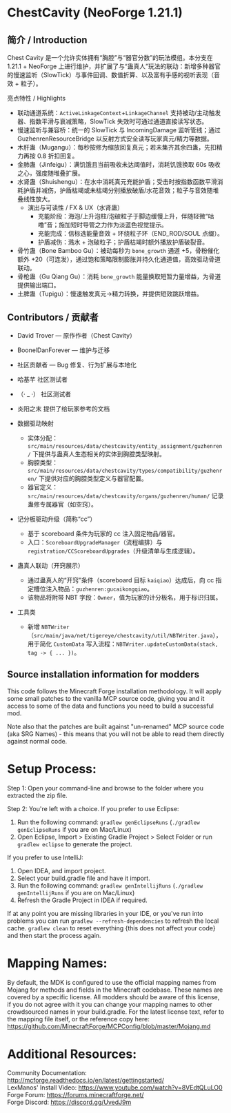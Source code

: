 
ChestCavity (NeoForge 1.21.1)
=============================

简介 / Introduction
-------------------
Chest Cavity 是一个允许实体拥有“胸腔”与“器官分数”的玩法模组。本分支在 1.21.1 + NeoForge 上进行维护，并扩展了与“蛊真人”玩法的联动：新增多种器官的慢速监听（SlowTick）与事件回调、数值折算、以及富有手感的视听表现（音效 + 粒子）。

亮点特性 / Highlights
- 联动通道系统：`ActiveLinkageContext`+`LinkageChannel` 支持被动/主动触发器、指数平滑与衰减策略，SlowTick 失效时可通过通道直接读写状态。
- 慢速监听与兼容桥：统一的 SlowTick 与 IncomingDamage 监听管线；通过 GuzhenrenResourceBridge 以反射方式安全读写玩家真元/精力等数据。
- 木肝蛊（Mugangu）：每秒按修为缩放回复真元；若未集齐其余四蛊，先扣精力再按 0.8 折扣回复。
- 金肺蛊（Jinfeigu）：满饥饿且当前吸收未达阈值时，消耗饥饿换取 60s 吸收之心，强度随堆叠扩展。
- 水肾蛊（Shuishengu）：在水中消耗真元充能护盾；受击时按指数函数平滑消耗护盾并减伤，护盾枯竭或未枯竭分别播放破盾/水花音效；粒子与音效随堆叠线性放大。
  - 演出与可读性 / FX & UX（水肾蛊）
    - 充能阶段：海泡/上升泡柱/泡破粒子于脚边缓慢上升，伴随轻微“咕噜”音；施加短时导管之力作为淡蓝色视觉提示。
    - 充能完成：信标选能量音效 + 环绕粒子环（END_ROD/SOUL 点缀）。
    - 护盾减伤：溅水 + 泡破粒子；护盾枯竭时额外播放护盾破裂音。
- 骨竹蛊（Bone Bamboo Gu）：被动每秒为 `bone_growth` 通道 +5，骨粉催化额外 +20（可连发），通过饱和策略限制膨胀并持久化通道值，高效驱动骨道联动。
- 骨枪蛊（Gu Qiang Gu）：消耗 `bone_growth` 能量换取短暂力量增益，为骨道提供输出端口。
- 土脾蛊（Tupigu）：慢速触发真元→精力转换，并提供短效跳跃增益。



Contributors / 贡献者
---------------------
- David Trover — 原作作者（Chest Cavity）
- BoonelDanForever — 维护与迁移
- 社区贡献者 — Bug 修复、行为扩展与本地化
- 哈基芊 社区测试者
- （· _ ·） 社区测试者
- 炎阳之末 提供了给玩家参考的文档

- 数据驱动映射
  - 实体分配：`src/main/resources/data/chestcavity/entity_assignment/guzhenren/` 下提供与蛊真人生态相关的实体到胸腔类型映射。
  - 胸腔类型：`src/main/resources/data/chestcavity/types/compatibility/guzhenren/` 下提供对应的胸腔类型定义与器官配置。
  - 器官定义：`src/main/resources/data/chestcavity/organs/guzhenren/human/` 记录蛊修专属器官（如空窍）。

- 记分板驱动升级（简称“cc”）
  - 基于 scoreboard 条件为玩家的 cc 注入固定物品/器官。
  - 入口：`ScoreboardUpgradeManager`（流程编排）与 `registration/CCScoreboardUpgrades`（升级清单与生成逻辑）。

- 蛊真人联动（开窍展示）
  - 通过蛊真人的“开窍”条件（scoreboard 目标 `kaiqiao`）达成后，向 cc 指定槽位注入物品：`guzhenren:gucaikongqiao`。
  - 该物品将附带 NBT 字段：`Owner`，值为玩家的计分板名，用于标识归属。

- 工具类
  - 新增 `NBTWriter`（`src/main/java/net/tigereye/chestcavity/util/NBTWriter.java`），用于简化 `CustomData` 写入流程：`NBTWriter.updateCustomData(stack, tag -> { ... })`。


Source installation information for modders
-------------------------------------------
This code follows the Minecraft Forge installation methodology. It will apply
some small patches to the vanilla MCP source code, giving you and it access 
to some of the data and functions you need to build a successful mod.

Note also that the patches are built against "un-renamed" MCP source code (aka
SRG Names) - this means that you will not be able to read them directly against
normal code.

Setup Process:
==============================

Step 1: Open your command-line and browse to the folder where you extracted the zip file.

Step 2: You're left with a choice.
If you prefer to use Eclipse:
1. Run the following command: `gradlew genEclipseRuns` (`./gradlew genEclipseRuns` if you are on Mac/Linux)
2. Open Eclipse, Import > Existing Gradle Project > Select Folder 
   or run `gradlew eclipse` to generate the project.

If you prefer to use IntelliJ:
1. Open IDEA, and import project.
2. Select your build.gradle file and have it import.
3. Run the following command: `gradlew genIntellijRuns` (`./gradlew genIntellijRuns` if you are on Mac/Linux)
4. Refresh the Gradle Project in IDEA if required.

If at any point you are missing libraries in your IDE, or you've run into problems you can 
run `gradlew --refresh-dependencies` to refresh the local cache. `gradlew clean` to reset everything 
{this does not affect your code} and then start the process again.

Mapping Names:
=============================
By default, the MDK is configured to use the official mapping names from Mojang for methods and fields 
in the Minecraft codebase. These names are covered by a specific license. All modders should be aware of this
license, if you do not agree with it you can change your mapping names to other crowdsourced names in your 
build.gradle. For the latest license text, refer to the mapping file itself, or the reference copy here:
https://github.com/MinecraftForge/MCPConfig/blob/master/Mojang.md

Additional Resources: 
=========================
Community Documentation: http://mcforge.readthedocs.io/en/latest/gettingstarted/  
LexManos' Install Video: https://www.youtube.com/watch?v=8VEdtQLuLO0  
Forge Forum: https://forums.minecraftforge.net/  
Forge Discord: https://discord.gg/UvedJ9m  
